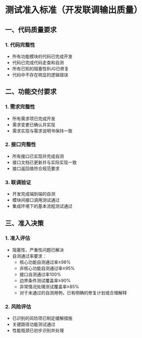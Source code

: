 # 测试准入标准（开发联调输出质量）

## 一、代码质量要求

### 1. 代码完整性

- 所有功能模块的代码已完成开发
- 代码已完成代码走查和自测
- 所有已知的阻塞性BUG已修复
- 代码中不存在明显的逻辑错误

## 二、功能交付要求

### 1. 需求完整性

- 所有需求项已完成开发
- 需求变更已确认并实现
- 需求实现与需求说明书保持一致

### 2. 接口完整性

- 所有接口已实现并完成自测
- 接口文档已更新并与实际实现一致
- 接口返回值符合规范要求

### 3. 联调验证

- 开发完成端到端的自测
- 模块间接口调用测试通过
- 集成环境下的基本流程测试通过

## 三、准入决策

### 1. 准入评估

- 阻塞性、严重性问题已解决
- 自测通过率要求：
  - 核心功能自测通过率≥98%
  - 非核心功能自测通过率≥95%
  - 接口自测通过率100%
  - 边界条件测试覆盖率≥90%
  - 异常情况处理测试覆盖率≥85%
  - 对于未通过的自测用例，已有明确的修复计划或合理解释

### 2. 风险评估

- 已识别的风险项已制定缓解措施
- 关键路径功能测试通过
- 性能瓶颈已初步识别并处理
